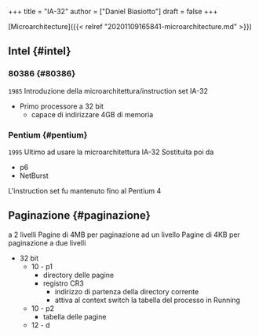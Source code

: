 +++
title = "IA-32"
author = ["Daniel Biasiotto"]
draft = false
+++

[Microarchitecture]({{< relref "20201109165841-microarchitecture.md" >}})


## Intel {#intel}


### 80386 {#80386}

`1985`
Introduzione della microarchitettura/instruction set IA-32

-   Primo processore a 32 bit
    -   capace di indirizzare 4GB di memoria


### Pentium {#pentium}

`1995`
Ultimo ad usare la microarchitettura IA-32
Sostituita poi da

-   p6
-   NetBurst

L'instruction set fu mantenuto fino al Pentium 4


## Paginazione {#paginazione}

a 2 livelli
Pagine di 4MB per paginazione ad un livello
Pagine di 4KB per paginazione a due livelli

-   32 bit
    -   10 - p1
        -   directory delle pagine
        -   registro CR3
            -   indirizzo di partenza della directory corrente
            -   attiva al context switch la tabella del processo in Running
    -   10 - p2
        -   tabella delle pagine
    -   12 - d